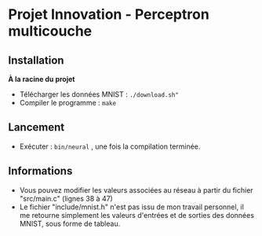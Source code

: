 # Projet Innovation - Perceptron multicouche

## Installation

**À la racine du projet**

- Télécharger les données MNIST : `./download.sh"`
- Compiler le programme : `make`

## Lancement

- Exécuter : `bin/neural` , une fois la compilation terminée.

## Informations

- Vous pouvez modifier les valeurs associées au réseau à partir du fichier "src/main.c" (lignes 38 à 47)
- Le fichier "include/mnist.h" n'est pas issu de mon travail personnel, il me retourne simplement les valeurs d'entrées et de sorties des données MNIST, sous forme de tableau.
